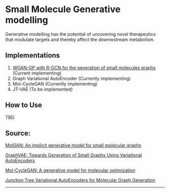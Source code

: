 # Small Molecule Generative modelling

Generative modelling has the potential of uncovering novel therapeutics
that modulate targets and thereby affect the downwstream metabolism.

Implementations
---------------
1. [WGAN-GP with R-GCN for the generation of small molecules graphs](https://keras.io/examples/generative/wgan-graphs/) (Current implementing)
2. Graph Variational AutoEncoder (Currently implementing)
3. Mol-CycleGAN (Currently implementing)
4. JT-VAE (To be implemented)

How to Use
----------
TBD

Source:
-------
[MolGAN: An implicit generative model for small molecular graphs](https://arxiv.org/abs/1805.11973)

[GraphVAE: Towards Generation of Small Graphs Using Variational AutoEncoders](https://arxiv.org/pdf/1802.03480.pdf)

[Mol-CycleGAN: A generative model for molecular optimization](https://arxiv.org/pdf/1802.03480.pdf)

[Junction Tree Variational AutoEncoders for Molecular Graph Generation](https://arxiv.org/abs/1802.04364)

----
